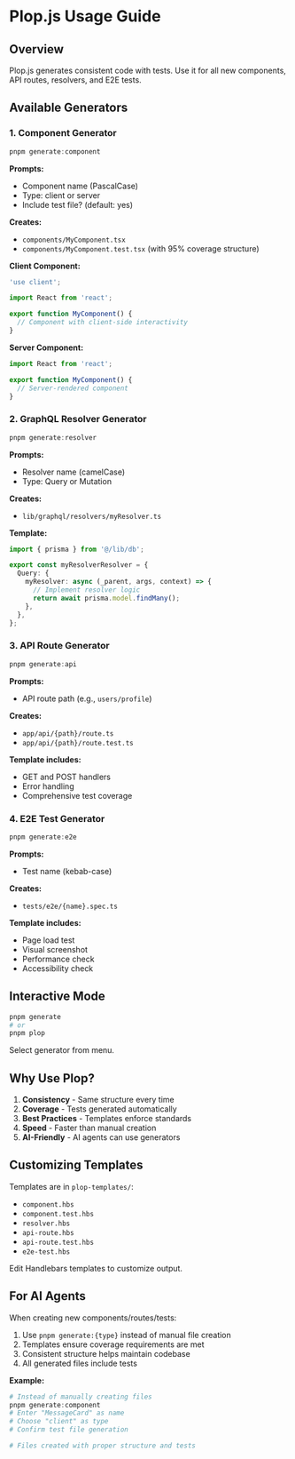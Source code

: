 # Plop.js Usage Guide

## Overview

Plop.js generates consistent code with tests. Use it for all new components, API routes, resolvers, and E2E tests.

## Available Generators

### 1. Component Generator

```powershell
pnpm generate:component
```

**Prompts:**
- Component name (PascalCase)
- Type: client or server
- Include test file? (default: yes)

**Creates:**
- `components/MyComponent.tsx`
- `components/MyComponent.test.tsx` (with 95% coverage structure)

**Client Component:**
```typescript
'use client';

import React from 'react';

export function MyComponent() {
  // Component with client-side interactivity
}
```

**Server Component:**
```typescript
import React from 'react';

export function MyComponent() {
  // Server-rendered component
}
```

### 2. GraphQL Resolver Generator

```powershell
pnpm generate:resolver
```

**Prompts:**
- Resolver name (camelCase)
- Type: Query or Mutation

**Creates:**
- `lib/graphql/resolvers/myResolver.ts`

**Template:**
```typescript
import { prisma } from '@/lib/db';

export const myResolverResolver = {
  Query: {
    myResolver: async (_parent, args, context) => {
      // Implement resolver logic
      return await prisma.model.findMany();
    },
  },
};
```

### 3. API Route Generator

```powershell
pnpm generate:api
```

**Prompts:**
- API route path (e.g., `users/profile`)

**Creates:**
- `app/api/{path}/route.ts`
- `app/api/{path}/route.test.ts`

**Template includes:**
- GET and POST handlers
- Error handling
- Comprehensive test coverage

### 4. E2E Test Generator

```powershell
pnpm generate:e2e
```

**Prompts:**
- Test name (kebab-case)

**Creates:**
- `tests/e2e/{name}.spec.ts`

**Template includes:**
- Page load test
- Visual screenshot
- Performance check
- Accessibility check

## Interactive Mode

```powershell
pnpm generate
# or
pnpm plop
```

Select generator from menu.

## Why Use Plop?

1. **Consistency** - Same structure every time
2. **Coverage** - Tests generated automatically
3. **Best Practices** - Templates enforce standards
4. **Speed** - Faster than manual creation
5. **AI-Friendly** - AI agents can use generators

## Customizing Templates

Templates are in `plop-templates/`:
- `component.hbs`
- `component.test.hbs`
- `resolver.hbs`
- `api-route.hbs`
- `api-route.test.hbs`
- `e2e-test.hbs`

Edit Handlebars templates to customize output.

## For AI Agents

When creating new components/routes/tests:

1. Use `pnpm generate:{type}` instead of manual file creation
2. Templates ensure coverage requirements are met
3. Consistent structure helps maintain codebase
4. All generated files include tests

**Example:**
```powershell
# Instead of manually creating files
pnpm generate:component
# Enter "MessageCard" as name
# Choose "client" as type
# Confirm test file generation

# Files created with proper structure and tests
```
